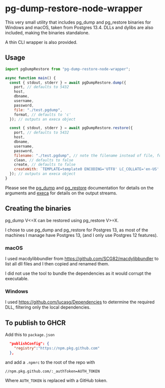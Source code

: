 # pg-dump-restore-node-wrapper

This very small utility that includes pg_dump and pg_restore binaries for Windows and macOS, taken from Postgres 13.4. DLLs and dylibs are also included, making the binaries standalone.

A thin CLI wrapper is also provided.

## Usage

```js
import pgDumpRestore from "pg-dump-restore-node-wrapper";

async function main() {
  const { stdout, stderr } = await pgDumpRestore.dump({
    port, // defaults to 5432
    host,
    dbname,
    username,
    password,
    file: "./test.pgdump",
    format, // defaults to 'c'
  }); // outputs an execa object

  const { stdout, stderr } = await pgDumpRestore.restore({
    port, // defaults to 5432
    host,
    dbname,
    username,
    password,
    filename: "./test.pgdump", // note the filename instead of file, following the pg_restore naming.
    clean, // defaults to false
    create, // defaults to false  
    createWith: `TEMPLATE=template0 ENCODING='UTF8' LC_COLLATE='en-US' LC_CTYPE='en-US';` // optional (only if create is true)
  }); // outputs an execa object
}
```

Please see the [pg_dump](https://www.postgresql.org/docs/12/app-pgdump.html) and [pg_restore](https://www.postgresql.org/docs/12/app-pgrestore.html) documentation for details on the arguments and [execa](https://github.com/sindresorhus/execa) for details on the output streams.

## Creating the binaries

pg_dump V<=X can be restored using pg_restore V>=X.

I chose to use pg_dump and pg_restore for Postgres 13, as most of the machines I manage have Postgres 13, (and I only use Postgres 12 features).

### macOS

I used macdylibbundler from https://github.com/SCG82/macdylibbundler to list all dll files and I then copied and renamed them.

I did not use the tool to bundle the dependencies as it would corrupt the executable.

### Windows

I used https://github.com/lucasg/Dependencies to determine the required DLL, filtering only the local dependencies.



## To publish to GHCR

Add this to `package.json`
```json
  "publishConfig": {
    "registry":"https://npm.pkg.github.com"
  },
```

and add a `.npmrc` to the root of the repo with 
```.npmrc
//npm.pkg.github.com/:_authToken=AUTH_TOKEN
```
Where `AUTH_TOKEN` is replaced with a GitHub token.
